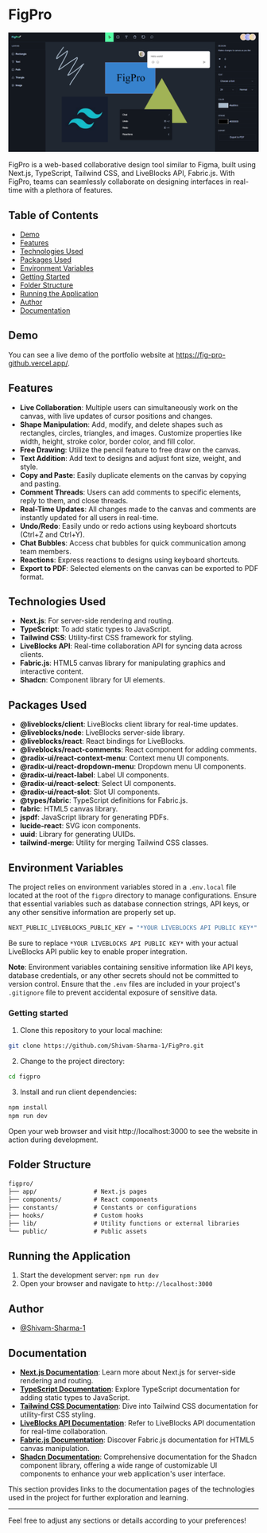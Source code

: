 # FigPro

![FigPro Screenshot](public/assets/readme_assets/screenshot.png)

FigPro is a web-based collaborative design tool similar to Figma, built using Next.js, TypeScript, Tailwind CSS, and LiveBlocks API, Fabric.js. With FigPro, teams can seamlessly collaborate on designing interfaces in real-time with a plethora of features.

## Table of Contents

- [Demo](#demo)
- [Features](#features)
- [Technologies Used](#technologies-used)
- [Packages Used](#packages-used)
- [Environment Variables](#environment-variables)
- [Getting Started](#getting-started)
- [Folder Structure](#folder-structure)
- [Running the Application](#running-the-application)
- [Author](#author)
- [Documentation](#documentation)

## Demo

You can see a live demo of the portfolio website at https://fig-pro-github.vercel.app/.

## Features

- **Live Collaboration**: Multiple users can simultaneously work on the canvas, with live updates of cursor positions and changes.
- **Shape Manipulation**: Add, modify, and delete shapes such as rectangles, circles, triangles, and images. Customize properties like width, height, stroke color, border color, and fill color.
- **Free Drawing**: Utilize the pencil feature to free draw on the canvas.
- **Text Addition**: Add text to designs and adjust font size, weight, and style.
- **Copy and Paste**: Easily duplicate elements on the canvas by copying and pasting.
- **Comment Threads**: Users can add comments to specific elements, reply to them, and close threads.
- **Real-Time Updates**: All changes made to the canvas and comments are instantly updated for all users in real-time.
- **Undo/Redo**: Easily undo or redo actions using keyboard shortcuts (Ctrl+Z and Ctrl+Y).
- **Chat Bubbles**: Access chat bubbles for quick communication among team members.
- **Reactions**: Express reactions to designs using keyboard shortcuts.
- **Export to PDF**: Selected elements on the canvas can be exported to PDF format.

## Technologies Used

- **Next.js**: For server-side rendering and routing.
- **TypeScript**: To add static types to JavaScript.
- **Tailwind CSS**: Utility-first CSS framework for styling.
- **LiveBlocks API**: Real-time collaboration API for syncing data across clients.
- **Fabric.js**: HTML5 canvas library for manipulating graphics and interactive content.
- **Shadcn**: Component library for UI elements.

## Packages Used

- **@liveblocks/client**: LiveBlocks client library for real-time updates.
- **@liveblocks/node**: LiveBlocks server-side library.
- **@liveblocks/react**: React bindings for LiveBlocks.
- **@liveblocks/react-comments**: React component for adding comments.
- **@radix-ui/react-context-menu**: Context menu UI components.
- **@radix-ui/react-dropdown-menu**: Dropdown menu UI components.
- **@radix-ui/react-label**: Label UI components.
- **@radix-ui/react-select**: Select UI components.
- **@radix-ui/react-slot**: Slot UI components.
- **@types/fabric**: TypeScript definitions for Fabric.js.
- **fabric**: HTML5 canvas library.
- **jspdf**: JavaScript library for generating PDFs.
- **lucide-react**: SVG icon components.
- **uuid**: Library for generating UUIDs.
- **tailwind-merge**: Utility for merging Tailwind CSS classes.

## Environment Variables

The project relies on environment variables stored in a `.env.local` file located at the root of the `figpro` directory to manage configurations. Ensure that essential variables such as database connection strings, API keys, or any other sensitive information are properly set up.

```bash
NEXT_PUBLIC_LIVEBLOCKS_PUBLIC_KEY = "*YOUR LIVEBLOCKS API PUBLIC KEY*"
```

Be sure to replace `*YOUR LIVEBLOCKS API PUBLIC KEY*` with your actual LiveBlocks API public key to enable proper integration.

**Note**: Environment variables containing sensitive information like API keys, database credentials, or any other secrets should not be committed to version control. Ensure that the `.env` files are included in your project's `.gitignore` file to prevent accidental exposure of sensitive data.

### Getting started

1. Clone this repository to your local machine:

```bash
git clone https://github.com/Shivam-Sharma-1/FigPro.git
```

2. Change to the project directory:

```bash
cd figpro
```

3. Install and run client dependencies:

```bash
npm install
npm run dev
```

Open your web browser and visit http://localhost:3000 to see the website in action during development.

## Folder Structure

```
figpro/
├── app/                # Next.js pages
├── components/         # React components
├── constants/          # Constants or configurations
├── hooks/              # Custom hooks
├── lib/                # Utility functions or external libraries
└── public/             # Public assets
```

## Running the Application

1. Start the development server: `npm run dev`
2. Open your browser and navigate to `http://localhost:3000`

## Author

- [@Shivam-Sharma-1](https://github.com/Shivam-Sharma-1)

## Documentation

- **[Next.js Documentation](https://nextjs.org/docs/getting-started)**: Learn more about Next.js for server-side rendering and routing.
- **[TypeScript Documentation](https://www.typescriptlang.org/docs/)**: Explore TypeScript documentation for adding static types to JavaScript.
- **[Tailwind CSS Documentation](https://tailwindcss.com/docs)**: Dive into Tailwind CSS documentation for utility-first CSS styling.
- **[LiveBlocks API Documentation](https://liveblocks.io/docs/)**: Refer to LiveBlocks API documentation for real-time collaboration.
- **[Fabric.js Documentation](http://fabricjs.com/docs/)**: Discover Fabric.js documentation for HTML5 canvas manipulation.
- **[Shadcn Documentation](https://ui.shadcn.com/docs)**: Comprehensive documentation for the Shadcn component library, offering a wide range of customizable UI components to enhance your web application's user interface.

This section provides links to the documentation pages of the technologies used in the project for further exploration and learning.

---

Feel free to adjust any sections or details according to your preferences!
